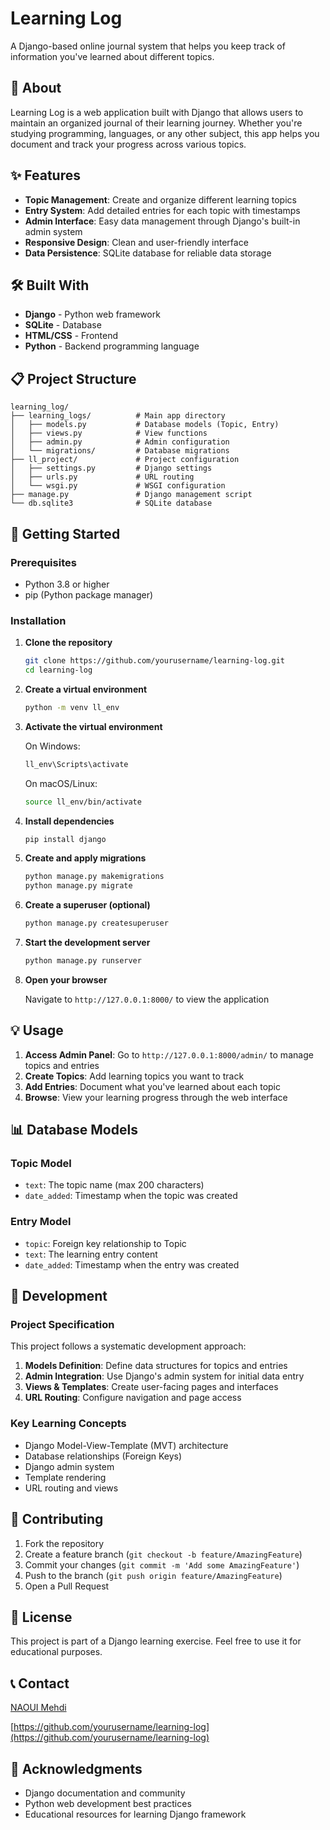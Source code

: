 # Learning Log

A Django-based online journal system that helps you keep track of information you've learned about different topics.

## 📖 About

Learning Log is a web application built with Django that allows users to maintain an organized journal of their learning journey. Whether you're studying programming, languages, or any other subject, this app helps you document and track your progress across various topics.

## ✨ Features

- **Topic Management**: Create and organize different learning topics
- **Entry System**: Add detailed entries for each topic with timestamps
- **Admin Interface**: Easy data management through Django's built-in admin system
- **Responsive Design**: Clean and user-friendly interface
- **Data Persistence**: SQLite database for reliable data storage

## 🛠️ Built With

- **Django** - Python web framework
- **SQLite** - Database
- **HTML/CSS** - Frontend
- **Python** - Backend programming language

## 📋 Project Structure

```
learning_log/
├── learning_logs/          # Main app directory
│   ├── models.py           # Database models (Topic, Entry)
│   ├── views.py            # View functions
│   ├── admin.py            # Admin configuration
│   └── migrations/         # Database migrations
├── ll_project/             # Project configuration
│   ├── settings.py         # Django settings
│   ├── urls.py             # URL routing
│   └── wsgi.py             # WSGI configuration
├── manage.py               # Django management script
└── db.sqlite3              # SQLite database
```

## 🚀 Getting Started

### Prerequisites

- Python 3.8 or higher
- pip (Python package manager)

### Installation

1. **Clone the repository**
   ```bash
   git clone https://github.com/yourusername/learning-log.git
   cd learning-log
   ```

2. **Create a virtual environment**
   ```bash
   python -m venv ll_env
   ```

3. **Activate the virtual environment**
   
   On Windows:
   ```bash
   ll_env\Scripts\activate
   ```
   
   On macOS/Linux:
   ```bash
   source ll_env/bin/activate
   ```

4. **Install dependencies**
   ```bash
   pip install django
   ```

5. **Create and apply migrations**
   ```bash
   python manage.py makemigrations
   python manage.py migrate
   ```

6. **Create a superuser (optional)**
   ```bash
   python manage.py createsuperuser
   ```

7. **Start the development server**
   ```bash
   python manage.py runserver
   ```

8. **Open your browser**
   
   Navigate to `http://127.0.0.1:8000/` to view the application

## 💡 Usage

1. **Access Admin Panel**: Go to `http://127.0.0.1:8000/admin/` to manage topics and entries
2. **Create Topics**: Add learning topics you want to track
3. **Add Entries**: Document what you've learned about each topic
4. **Browse**: View your learning progress through the web interface

## 📊 Database Models

### Topic Model
- `text`: The topic name (max 200 characters)
- `date_added`: Timestamp when the topic was created

### Entry Model
- `topic`: Foreign key relationship to Topic
- `text`: The learning entry content
- `date_added`: Timestamp when the entry was created

## 🔧 Development

### Project Specification

This project follows a systematic development approach:

1. **Models Definition**: Define data structures for topics and entries
2. **Admin Integration**: Use Django's admin system for initial data entry
3. **Views & Templates**: Create user-facing pages and interfaces
4. **URL Routing**: Configure navigation and page access

### Key Learning Concepts

- Django Model-View-Template (MVT) architecture
- Database relationships (Foreign Keys)
- Django admin system
- Template rendering
- URL routing and views

## 🤝 Contributing

1. Fork the repository
2. Create a feature branch (`git checkout -b feature/AmazingFeature`)
3. Commit your changes (`git commit -m 'Add some AmazingFeature'`)
4. Push to the branch (`git push origin feature/AmazingFeature`)
5. Open a Pull Request

## 📝 License

This project is part of a Django learning exercise. Feel free to use it for educational purposes.

## 📞 Contact

 [NAOUI Mehdi](mailto:naouimehdi@hotmail.fr)

 [https://github.com/yourusername/learning-log](https://github.com/yourusername/learning-log)

## 🙏 Acknowledgments

- Django documentation and community
- Python web development best practices
- Educational resources for learning Django framework